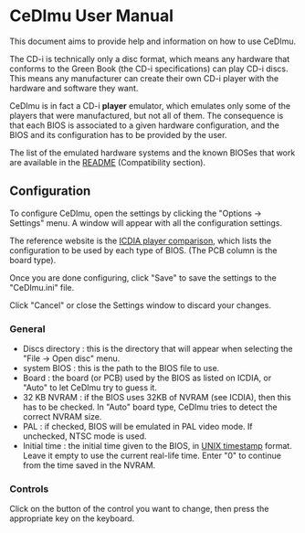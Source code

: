 # CeDImu User Manual

This document aims to provide help and information on how to use CeDImu.

The CD-i is technically only a disc format, which means any hardware that conforms to the Green Book (the CD-i specifications) can play CD-i discs. This means any manufacturer can create their own CD-i player with the hardware and software they want.

CeDImu is in fact a CD-i **player** emulator, which emulates only some of the players that were manufactured, but not all of them. The consequence is that each BIOS is associated to a given hardware configuration, and the BIOS and its configuration has to be provided by the user.

The list of the emulated hardware systems and the known BIOSes that work are available in the [README](https://github.com/Stovent/CeDImu/blob/master/README.md) (Compatibility section).

## Configuration

To configure CeDImu, open the settings by clicking the "Options -> Settings" menu.
A window will appear with all the configuration settings.

The reference website is the [ICDIA player comparison](http://icdia.co.uk/players/comparison.html), which lists the configuration to be used by each type of BIOS. (The PCB column is the board type).

Once you are done configuring, click "Save" to save the settings to the "CeDImu.ini" file.

Click "Cancel" or close the Settings window to discard your changes.

### General

- Discs directory : this is the directory that will appear when selecting the "File -> Open disc" menu.
- system BIOS : this is the path to the BIOS file to use.
- Board : the board (or PCB) used by the BIOS as listed on ICDIA, or "Auto" to let CeDImu try to guess it.
- 32 KB NVRAM : if the BIOS uses 32KB of NVRAM (see ICDIA), then this has to be checked. In "Auto" board type, CeDImu tries to detect the correct NVRAM size.
- PAL : if checked, BIOS will be emulated in PAL video mode. If unchecked, NTSC mode is used.
- Initial time : the initial time given to the BIOS, in [UNIX timestamp](https://en.wikipedia.org/wiki/Unix_time) format.
  Leave it empty to use the current real-life time. Enter "0" to continue from the time saved in the NVRAM.

### Controls

Click on the button of the control you want to change, then press the appropriate key on the keyboard.

